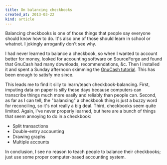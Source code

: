 ```yaml
---
title: On balancing checkbooks
created_at: 2013-03-22
kind: article
---
```


Balancing checkbooks is one of those things that people say everyone should
know how to do. It's also one of those should learn in school or whatnot. I
jokingly arrogantly don't see why.

I had never learned to balance a checkbook, so when I wanted to account
better for money, looked for accounting software on SourceForge and found that
GnuCash had many downloads, recommendations, &c. Then I installed it and spent
a Sunday afternoon skimming the
[GnuCash tutorial](http://gnucash.org/docs/v2.4/C/gnucash-guide/index.html).
This has been enough to satisfy me since.

This leads me to find it silly to learn/teach checkbook-balancing. First,
imputing data on paper is
silly these days because computers can transcribe things much more easily and
reliably than people can. Second, as far as I can tell, the "balancing" a
checkbook thing is just a buzzy word for reconciling, so it's not really a big
deal. Third, checkbooks seem quite limited. Again, I've never properly learned,
but here are a bunch of things that seem annoying to do in a checkbook:

* Split transactions
* Double-entry accounting
* Drawing graphs
* Multiple accounts

In conclusion, I see no reason to teach people to balance their checkbooks;
just use some proper computer-based accounting system.
